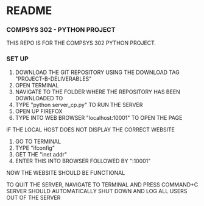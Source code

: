 # README #

### COMPSYS 302 - PYTHON PROJECT ###

THIS REPO IS FOR THE COMPSYS 302 PYTHON PROJECT.

### SET UP ###

1. DOWNLOAD THE GIT REPOSITORY USING THE DOWNLOAD TAG "PROJECT-B-DELIVERABLES"
2. OPEN TERMINAL
3. NAVIGATE TO THE FOLDER WHERE THE REPOSITORY HAS BEEN DOWNLOADED TO 
4. TYPE "python server_cp.py" TO RUN THE SERVER
5. OPEN UP FIREFOX
6. TYPE INTO WEB BROWSER "localhost:10001" TO OPEN THE PAGE

IF THE LOCAL HOST DOES NOT DISPLAY THE CORRECT WEBSITE

1. GO TO TERMINAL
2. TYPE "ifconfig"
3. GET THE "inet addr"
4. ENTER THIS INTO BROWSER FOLLOWED BY ":10001"

NOW THE WEBSITE SHOULD BE FUNCTIONAL

TO QUIT THE SERVER, NAVIGATE TO TERMINAL AND PRESS COMMAND+C
SERVER SHOULD AUTOMATICALLY SHUT DOWN AND LOG ALL USERS OUT OF THE SERVER